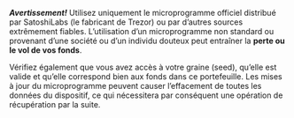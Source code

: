 **_Avertissement!_** Utilisez uniquement le microprogramme officiel distribué par SatoshiLabs (le fabricant
de Trezor) ou par d’autres sources extrêmement fiables. L’utilisation d’un microprogramme non standard
ou provenant d’une société ou d’un individu douteux peut entraîner la **perte
ou le vol de vos fonds**.

Vérifiez également que vous avez accès à votre graine (seed), qu’elle est valide et qu’elle
correspond bien aux fonds dans ce portefeuille. Les mises à jour du microprogramme
peuvent causer l’effacement de toutes les données du dispositif,
ce qui nécessitera par conséquent une opération de récupération par la suite.
